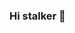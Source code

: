 ### Hi stalker 👋

<!--
**cesarriat/cesarriat** is a ✨ _special_ ✨ repository because its `README.md` (this file) appears on your GitHub profile.

About me
I from Argentina.When I was a child I played with insects to predict their behavior. Then in the school i participate in the mathematics Olympiad. In the university I graduated from engineering in food.
Right now I do the same thing I did since I was a boy, I solve problems but I use artificial intelligence to understand, model and predict in order to have the best performance.
👉 Technology that I use: Python, Tensorflow, Pytorch , R, Keras, Pandas, Scikit Learn, open cv, Azure, Google Cloud , html, css, javascript, gradio, streamlit. google colab, docker, gitlab, github 👈


- 📫 How to reach me: [link]( https://linktr.ee/cesarriat)



